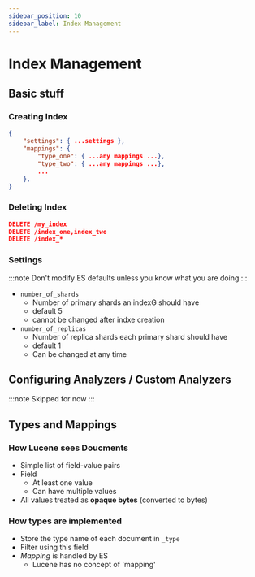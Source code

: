 ```yaml
---
sidebar_position: 10
sidebar_label: Index Management
---
```


# Index Management

## Basic stuff
### Creating Index
```json
{
    "settings": { ...settings },
    "mappings": {
        "type_one": { ...any mappings ...},
        "type_two": { ...any mappings ...},
        ...
    },
}
```

### Deleting Index
```json
DELETE /my_index
DELETE /index_one,index_two
DELETE /index_*

```

### Settings
:::note
Don't modify ES defaults unless you know what you are doing
:::
- `number_of_shards`
    - Number of primary shards an indexG should have
    - default 5
    - cannot be changed after indxe creation
- `number_of_replicas`
    - Number of replica shards each primary shard should have
    - default 1
    - Can be changed at any time

## Configuring Analyzers / Custom Analyzers
:::note
Skipped for now
:::

## Types and Mappings
### How Lucene sees Doucments
- Simple list of field-value pairs
- Field
    - At least one value
    - Can have multiple values
- All values treated as **opaque bytes** (converted to bytes)

### How types are implemented
- Store the type name of each document in `_type`
- Filter using this field
- _Mapping_ is handled by ES
    - Lucene has no concept of 'mapping'